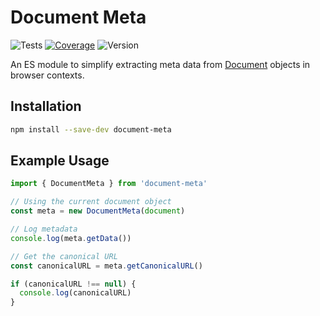 # Document Meta

![Tests](https://github.com/gibbs/document-meta/actions/workflows/test.yml/badge.svg)
[![Coverage](https://coveralls.io/repos/github/gibbs/document-meta/badge.svg?branch=master)](https://coveralls.io/github/gibbs/document-meta?branch=master)
![Version](https://img.shields.io/github/tag/gibbs/document-meta.svg)

An ES module to simplify extracting meta data from 
[Document](https://developer.mozilla.org/en-US/docs/Web/API/Document) objects
in browser contexts.

## Installation

```bash
npm install --save-dev document-meta
```

## Example Usage

```javascript
import { DocumentMeta } from 'document-meta'

// Using the current document object
const meta = new DocumentMeta(document)

// Log metadata
console.log(meta.getData())

// Get the canonical URL
const canonicalURL = meta.getCanonicalURL()

if (canonicalURL !== null) {
  console.log(canonicalURL)
}
```
